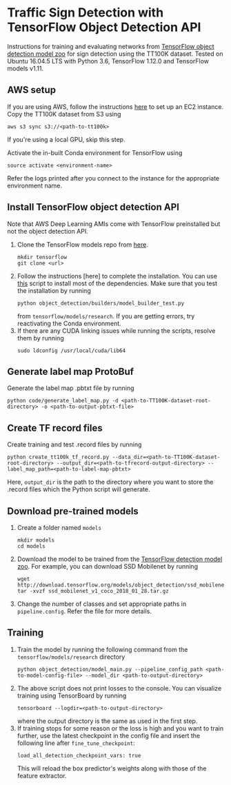 # Traffic Sign Detection with TensorFlow Object Detection API

Instructions for training and evaluating networks from [TensorFlow object detection model zoo](https://github.com/tensorflow/models/blob/master/research/object_detection/g3doc/detection_model_zoo.md) for sign detection using the TT100K dataset. Tested on Ubuntu 16.04.5 LTS with Python 3.6, TensorFlow 1.12.0 and TensorFlow models v1.11.

## AWS setup
If you are using AWS, follow the instructions [here](https://github.gatech.edu/schou33/aws_instructions#create-deep-learning-ami-for-gpu-supported-instance) to set up an EC2 instance. Copy the TT100K dataset from S3 using 
```buildoutcfg
aws s3 sync s3://<path-to-tt100k>
```
If you're using a local GPU, skip this step.

Activate the in-built Conda environment for TensorFlow using
```buildoutcfg
source activate <environment-name>
```
Refer the logs printed after you connect to the instance for the appropriate environment name.

## Install TensorFlow object detection API
Note that AWS Deep Learning AMIs come with TensorFlow preinstalled but not the object detection API.

1. Clone the TensorFlow models repo from [here](https://github.com/tensorflow/models).
    ```buildoutcfg
    mkdir tensorflow
    git clone <url>
    ```
2. Follow the instructions [here] to complete the installation. You can use [this](scripts/tf_object_detection_install.sh) script to install most of the dependencies. Make sure that you test the installation by running
    ```buildoutcfg
    python object_detection/builders/model_builder_test.py
    ```
    from ```tensorflow/models/research```. If you are getting errors, try reactivating the Conda environment.
3. If there are any CUDA linking issues while running the scripts, resolve them by running
    ```buildoutcfg
    sudo ldconfig /usr/local/cuda/lib64
    ```
    
## Generate label map ProtoBuf
Generate the label map .pbtxt file by running
```buildoutcfg
python code/generate_label_map.py -d <path-to-TT100K-dataset-root-directory> -o <path-to-output-pbtxt-file>
```

## Create TF record files
Create training and test .record files by running
```buildoutcfg
python create_tt100k_tf_record.py --data_dir=<path-to-TT100K-dataset-root-directory> --output_dir=<path-to-tfrecord-output-directory> --label_map_path=<path-to-label-map-pbtxt>
```
Here, ```output_dir``` is the path to the directory where you want to store the .record files which the Python script will generate.

## Download pre-trained models
1. Create a folder named ```models```
    ```buildoutcfg
    mkdir models
    cd models
    ```
2. Download the model to be trained from the [TensorFlow detection model zoo](https://github.com/tensorflow/models/blob/master/research/object_detection/g3doc/detection_model_zoo.md). For example, you can download SSD Mobilenet by running
    ```buildoutcfg
    wget http://download.tensorflow.org/models/object_detection/ssd_mobilenet_v1_coco_2018_01_28.tar.gz
    tar -xvzf ssd_mobilenet_v1_coco_2018_01_28.tar.gz
    ```
3. Change the number of classes and set appropriate paths in ```pipeline.config```. Refer the file for more details.

## Training
1. Train the model by running the following command from the ```tensorflow/models/research``` directory
    ```buildoutcfg
    python object_detection/model_main.py --pipeline_config_path <path-to-model-config-file> --model_dir <path-to-output-directory>
    ```
2. The above script does not print losses to the console. You can visualize training using TensorBoard by running
    ```buildoutcfg
    tensorboard --logdir=<path-to-output-directory>
    ```
    where the output directory is the same as used in the first step.
3. If training stops for some reason or the loss is high and you want to train further, use the latest checkpoint in the config file and insert the following line after ```fine_tune_checkpoint```:
    ```
    load_all_detection_checkpoint_vars: true
    ```
    This will reload the box predictor's weights along with those of the feature extractor.